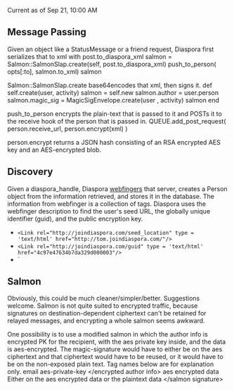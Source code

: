 Current as of Sep 21, 10:00 AM

## Message Passing
Given an object like a StatusMessage or a friend request, Diaspora first serializes that to xml with post.to_diaspora_xml
    salmon = Salmon::SalmonSlap.create(self, post.to_diaspora_xml)
    push_to_person( opts[:to], salmon.to_xml)
    salmon

Salmon::SalmonSlap.create base64encodes that xml, then signs it.
    def self.create(user, activity)
      salmon = self.new
      salmon.author = user.person
      salmon.magic_sig = MagicSigEnvelope.create(user , activity)
      salmon
    end

push_to_person encrypts the plain-text that is passed to it and POSTs it to the receive hook of the person that is passed in.
    QUEUE.add_post_request( person.receive_url, person.encrypt(xml) )

person.encrypt returns a JSON hash consisting of an RSA encrypted AES key and an AES-encrypted blob.

## Discovery
Given a diaspora_handle, Diaspora [webfingers](http://webfinger.org/) that server, creates a Person object from the information retrieved, and stores it in the database.  The information from webfinger is a collection of <link> tags. Diaspora uses the webfinger description to find the user's seed URL, the globally unique identifier (guid), and the public encryption key.

* `<Link rel="http://joindiaspora.com/seed_location" type = 'text/html' href="http://tom.joindiaspora.com/"/>`
* `<Link rel="http://joindiaspora.com/guid" type = 'text/html' href="4c97e47634b7da329d000003"/>`
* `<Link rel="diaspora-public-key" type = 'RSA' href="LS0...=="/>

## Salmon
Obviously, this could be much cleaner/simpler/better.  Suggestions welcome.  Salmon is not quite suited to encrypted traffic, because signatures on destination-dependent ciphertext can't be retained for relayed messages, and encrypting a whole salmon seems awkward. 

One possibility is to use a modified salmon in which the author info is encrypted PK for the recipient, with the aes private key inside, and the data is aes-encrypted.  The magic-signature would have to either be on the aes ciphertext and that ciphertext would have to be reused, or it would have to be on the non-exposed plain text. Tag names below are for explanation only.
    <salmon>
        <encrypted author info>
            email
            aes-private-key
        </encrypted author info>
        <data>
            aes encrypted data
        </data>
        <salmon signature>
             Either on the aes encrypted data or the plaintext data
        </salmon signature>
    </salmon>